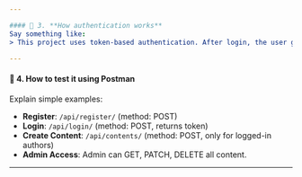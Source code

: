 ```yaml
---

#### 🔐 3. **How authentication works**
Say something like:
> This project uses token-based authentication. After login, the user gets a token, which must be included in the headers (`Authorization: Token <your_token>`) of every protected API request.

---
```


#### 🧪 4. **How to test it using Postman**

Explain simple examples:

- **Register**: `/api/register/` (method: POST)
- **Login**: `/api/login/` (method: POST, returns token)
- **Create Content**: `/api/contents/` (method: POST, only for logged-in authors)
- **Admin Access**: Admin can GET, PATCH, DELETE all content.

---

